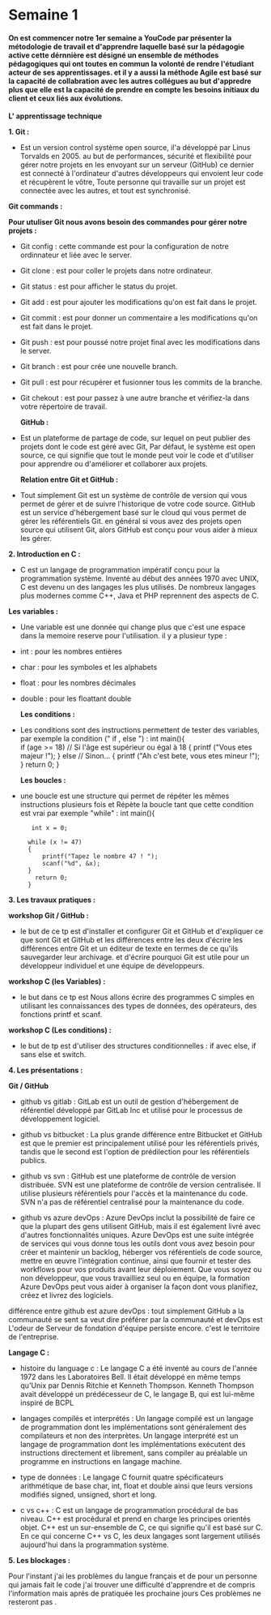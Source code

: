 # Semaine 1

#### On est commencer notre 1er semaine a YouCode par présenter la métodologie de travail et d'apprendre laquelle basé sur la pédagogie active cette dérnnière est désigné un ensemble de méthodes pédagogiques qui ont toutes en commun la volonté de rendre l'étudiant acteur de ses apprentissages. et il y a aussi la méthode Agile est basé sur la capacité de collabration avec les autres collégues au but d'appredre plus que elle est la capacité de prendre en compte les besoins initiaux du client et ceux liés aux évolutions.

**L' apprentissage technique**

**1. Git :**  

- Est un version control système open source, il'a développé par Linus Torvalds en 2005. au but de performances, sécurité et flexibilité pour gérer notre projets en les envoyant sur un serveur (GitHub) ce dernier est  connecté à l'ordinateur d'autres développeurs qui envoient leur code et récupèrent le vôtre, Toute personne qui travaille sur un projet est connectée avec les autres, et tout est synchronisé.
      

 **Git commands :**

  **Pour utuliser Git nous avons besoin des commandes pour gérer notre projets :**

- Git config : cette commande est pour la configuration de notre ordinnateur et liée avec le server.
- Git clone : est pour coller le projets dans notre ordinateur.
- Git status : est pour afficher le status du projet.
- Git add : est pour ajouter les modifications qu'on est fait dans le projet.
- Git commit : est pour donner un commentaire a les modifications qu'on est fait dans le projet.
- Git push : est pour poussé notre projet final avec les modifications dans le server.
- Git branch : est pour crée une nouvelle branch.
- Git pull : est pour récupérer et fusionner tous les commits de la branche.
- Git chekout : est pour passez à une autre branche et vérifiez-la dans votre répertoire de travail.

  **GitHub :**

- Est un plateforme de partage de code, sur lequel on peut publier des projets dont le code est géré avec Git, Par défaut, le système est open source, ce qui signifie que tout le monde peut voir le code et d'utiliser pour apprendre ou d'améliorer et collaborer aux projets.
     
  **Relation entre Git et GitHub :**

- Tout simplement Git est un système de contrôle de version qui vous permet de gérer et de suivre l'historique de votre code source. GitHub est un service d'hébergement basé sur le cloud qui vous permet de gérer les référentiels Git. en général si vous avez des projets open source qui utilisent Git, alors GitHub est conçu pour vous aider à mieux les gérer.
  
**2. Introduction en C :** 

- C est un langage de programmation impératif conçu pour la programmation système. Inventé au début des années 1970 avec UNIX, C est devenu un des langages les plus utilisés. De nombreux langages plus modernes comme C++, Java et PHP reprennent des aspects de C.

**Les variables :**

- Une variable est une donnée qui change plus que c'est une espace dans la memoire reserve pour l'utilisation.
il y a plusieur type :

- int : pour les nombres entières
- char : pour les symboles et les alphabets
- float : pour les nombres décimales
- double : pour les floattant double

  **Les conditions :**

- Les conditions sont des instructions permettent de tester des variables, par exemple la condition (" if , else ") :
 int main(){    
      if (age >= 18) // Si l'âge est supérieur ou égal à 18
      {
        printf ("Vous etes majeur !");
      }
      else // Sinon...
      {
        printf ("Ah c'est bete, vous etes mineur !");
      }
       return 0;
      }

  **Les boucles :**

- une boucle est une structure qui permet de répéter les mêmes instructions plusieurs fois et  Répète la boucle tant que cette condition est vrai par exemple "while" :                    int main(){
            
         int x = 0;

        while (x != 47)
        {
            printf("Tapez le nombre 47 ! ");
            scanf("%d", &x);
        }
          return 0;
        }

**3. Les travaux pratiques :**

  **workshop Git / GitHub :**

  - le but de ce tp est d'installer et configurer Git et GitHub et d'expliquer ce que sont Git et GitHub et les différences entre les deux d'écrire les différences entre Git 
et un éditeur de texte en termes de ce qu'ils sauvegarder leur archivage. et d'écrire pourquoi Git est utile pour un développeur individuel et une équipe de développeurs.

  **workshop C (les Variables) :** 
        
  - le but dans ce tp est Nous allons écrire des programmes C simples en utilisant les connaissances des types de données, des opérateurs, des fonctions printf et scanf.

  **workshop C (Les conditions) :**

  - le but de tp est d'utiliser des structures conditionnelles : if avec else, if sans else et switch.

**4. Les présentations :**

  **Git / GitHub**

- github vs gitlab : GitLab est un outil de gestion d'hébergement de référentiel développé par GitLab Inc et utilisé pour le processus de développement logiciel.

- github vs bitbucket : La plus grande différence entre Bitbucket et GitHub est que le premier est principalement utilisé pour les référentiels privés, tandis que le second est l'option de prédilection pour les référentiels publics.

- github vs svn : GitHub est une plateforme de contrôle de version distribuée. SVN est une plateforme de contrôle de version centralisée. Il utilise plusieurs référentiels pour l'accès et la maintenance du code. SVN n'a pas de  référentiel centralisé pour la maintenance du code.
       
- github vs azure devOps : Azure DevOps inclut la possibilité de faire ce que la plupart des gens utilisent GitHub, mais il est également livré avec d'autres fonctionnalités uniques. Azure DevOps est une suite intégrée de services qui vous donne tous les outils dont vous avez besoin pour créer et maintenir un backlog, héberger vos référentiels de code source, mettre en œuvre l'intégration continue, ainsi que fournir et tester des workflows pour vos produits avant leur déploiement. Que vous soyez ou non développeur, que vous travailliez seul ou en équipe, la formation Azure DevOps peut vous aider à organiser la façon dont vous planifiez, créez et livrez des logiciels.

différence entre github est azure devOps : tout simplement GitHub a la communauté se sent sa veut dire préférer par la communauté et devOps est L'odeur de Serveur de fondation d'équipe persiste encore. c'est le territoire de l'entreprise.
        

**Langage C :**

- histoire du language c : Le langage C a été inventé au cours de l'année 1972 dans les Laboratoires Bell. Il était développé en même temps qu'Unix par Dennis Ritchie et Kenneth Thompson. Kenneth Thompson avait développé un  prédécesseur de C, le langage B, qui est lui-même inspiré de BCPL

- langages compilés et interprétés : Un langage compilé est un langage de programmation dont les implémentations sont généralement des compilateurs et non des interprètes. Un langage interprété est un langage de programmation dont les implémentations exécutent des instructions directement et librement, sans compiler au préalable un programme en instructions en langage machine.
       
- type de données : Le langage C fournit quatre spécificateurs arithmétique de base char, int, float et double ainsi que leurs versions modifiés signed, unsigned, short et long.

- c vs c++ : C est un langage de programmation procédural de bas niveau. C++ est procédural et prend en charge les principes orientés objet. C++ est un sur-ensemble de C, ce qui signifie qu'il est basé sur C. En ce qui concerne C++ vs C, les deux langages sont largement utilisés aujourd'hui dans la programmation système.
     

**5. Les blockages :** 

Pour l'instant j'ai les problèmes du langue français et de pour un personne qui jamais fait le code j'ai trouver une difficulté d'apprendre et de compris l'information mais aprés de pratiquée les prochaine jours Ces problèmes ne  resteront pas .
